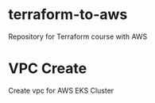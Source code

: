 # terraform-to-aws
Repository for Terraform course with AWS

# VPC Create
Create vpc for AWS EKS Cluster


